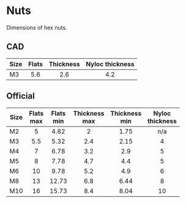 # Nuts

Dimensions of hex nuts.

## CAD

| Size | Flats | Thickness | Nyloc thickness |
|------|:-----:|:---------:|:---------------:|
| M3   |  5.6  |    2.6    |       4.2       |

## Official

| Size | Flats<br/>max | Flats<br/>min | Thickness<br/>max | Thickness<br/>min | Nyloc<br/>thickness |
|------|:-------------:|:-------------:|:-----------------:|:-----------------:|:-------------------:|
| M2   |       5       |     4.82      |         2         |       1.75        |         n/a         |
| M3   |      5.5      |     5.32      |        2.4        |       2.15        |          4          |
| M4   |       7       |     6.78      |        3.2        |        2.9        |          5          |
| M5   |       8       |     7.78      |        4.7        |        4.4        |          5          |
| M6   |      10       |     9.78      |        5.2        |        4.9        |          6          |
| M8   |      13       |     12.73     |        6.8        |       6.44        |          8          |
| M10  |      16       |     15.73     |        8.4        |       8.04        |         10          |

